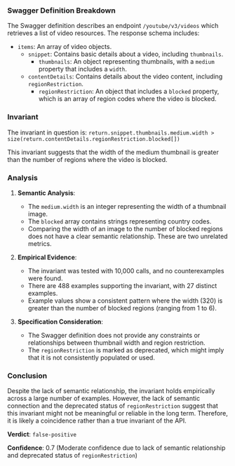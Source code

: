 ### Swagger Definition Breakdown

The Swagger definition describes an endpoint `/youtube/v3/videos` which retrieves a list of video resources. The response schema includes:
- `items`: An array of video objects.
  - `snippet`: Contains basic details about a video, including `thumbnails`.
    - `thumbnails`: An object representing thumbnails, with a `medium` property that includes a `width`.
  - `contentDetails`: Contains details about the video content, including `regionRestriction`.
    - `regionRestriction`: An object that includes a `blocked` property, which is an array of region codes where the video is blocked.

### Invariant

The invariant in question is:
`return.snippet.thumbnails.medium.width > size(return.contentDetails.regionRestriction.blocked[])`

This invariant suggests that the width of the medium thumbnail is greater than the number of regions where the video is blocked.

### Analysis

1. **Semantic Analysis**:
   - The `medium.width` is an integer representing the width of a thumbnail image.
   - The `blocked` array contains strings representing country codes.
   - Comparing the width of an image to the number of blocked regions does not have a clear semantic relationship. These are two unrelated metrics.

2. **Empirical Evidence**:
   - The invariant was tested with 10,000 calls, and no counterexamples were found.
   - There are 488 examples supporting the invariant, with 27 distinct examples.
   - Example values show a consistent pattern where the width (320) is greater than the number of blocked regions (ranging from 1 to 6).

3. **Specification Consideration**:
   - The Swagger definition does not provide any constraints or relationships between thumbnail width and region restriction.
   - The `regionRestriction` is marked as deprecated, which might imply that it is not consistently populated or used.

### Conclusion

Despite the lack of semantic relationship, the invariant holds empirically across a large number of examples. However, the lack of semantic connection and the deprecated status of `regionRestriction` suggest that this invariant might not be meaningful or reliable in the long term. Therefore, it is likely a coincidence rather than a true invariant of the API.

**Verdict**: `false-positive`

**Confidence**: 0.7 (Moderate confidence due to lack of semantic relationship and deprecated status of `regionRestriction`)
